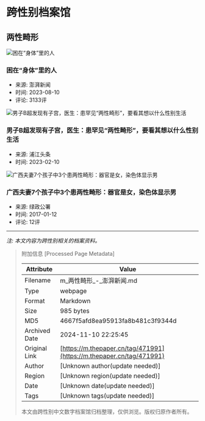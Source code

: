 # 跨性别档案馆

## 两性畸形

![困在“身体”里的人](https://imagecloud.thepaper.cn/thepaper/image/264/816/265.jpg?x-oss-process=image/resize,w_332)

### 困在“身体”里的人
- 来源: 澎湃新闻
- 时间: 2023-08-10
- 评论: 3133评

![男子B超发现有子宫，医生：患罕见“两性畸形”，要看其想以什么性别生活](https://imagecloud.thepaper.cn/thepaper/image/237/899/323.jpg?x-oss-process=image/resize,w_332)

### 男子B超发现有子宫，医生：患罕见“两性畸形”，要看其想以什么性别生活
- 来源: 浦江头条
- 时间: 2023-02-10

![广西夫妻7个孩子中3个患两性畸形：器官是女，染色体显示男](https://image.thepaper.cn/image/5/410/595.jpg?x-oss-process=image/resize,w_332)

### 广西夫妻7个孩子中3个患两性畸形：器官是女，染色体显示男
- 来源: 绿政公署
- 时间: 2017-01-12
- 评论: 12评

--- 

*注: 本文内容为跨性别相关的档案资料。*

> 附加信息 [Processed Page Metadata]
>
> | Attribute       | Value                                  |
> |-----------------|----------------------------------------|
> | Filename        | m_两性畸形_-_澎湃新闻.md                             |
> | Type            | webpage                                 |
> | Format          | Markdown                               |
> | Size            | 985 bytes                           |
> | MD5             | 4667f5afd8ea95913fa8b481c3f9344d                                  |
> | Archived Date   | 2024-11-10 22:25:45                             |
> | Original Link   | [https://m.thepaper.cn/tag/471991](https://m.thepaper.cn/tag/471991)                         |
> | Author          | [Unknown author(update needed)]                              |
> | Region          | [Unknown region(update needed)]                              |
> | Date            | [Unknown date(update needed)]                                 |
> | Tags            | [Unknown tags(update needed)]                                 |
>
> 本文由跨性别中文数字档案馆归档整理，仅供浏览。版权归原作者所有。
>